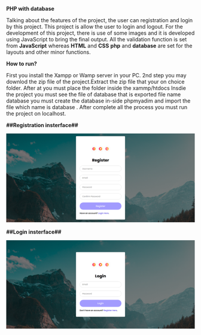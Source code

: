 
**PHP with database**

 Talking about the features of the project, the user can registration and login by this project. This project is allow the user to login and logout.
 For the development of this project, there is use of some images and it is developed using JavaScript to bring the final output. All the validation function is set from **JavaScript** whereas **HTML** and **CSS** **php** and **database** are set for the layouts and other minor functions.
 
**How to run?**

 First you install the Xampp or Wamp server in your PC.
 2nd step you may downlod the zip file of the project.Extract the zip file that your on choice folder.
 After at you must place the folder inside the xammp/htdocs
 Insdie the project you must see the file of database that is exported file name database you must create the database in-side phpmyadim and import the file which name is database .
After complete all the process you must run the project on localhost. 

**##Registration insterface##**

![](images/rr.png)


**##Login insterface##**


![](images/ll.png)

